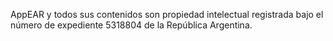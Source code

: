 AppEAR y todos sus contenidos son propiedad intelectual registrada bajo el número de expediente 5318804 de la República Argentina.

